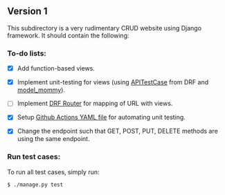 ## Version 1

This subdirectory is a very rudimentary CRUD website using Django framework. It should contain the following:

### To-do lists:

* [X] Add function-based views.

* [X] Implement unit-testing for views (using [APITestCase](https://www.django-rest-framework.org/api-guide/testing/#api-test-cases) from DRF and [model_mommy](https://model-mommy.readthedocs.io/en/latest/basic_usage.html)).

* [ ] Implement [DRF Router](https://www.django-rest-framework.org/api-guide/routers/) for mapping of URL with views.

* [X] Setup [Github Actions YAML file](../.github/workflows/github-actions-ci.yml) for automating unit testing.

* [X] Change the endpoint such that GET, POST, PUT, DELETE methods are using the same endpoint.


### Run test cases:
To run all test cases, simply run:
```
$ ./manage.py test
```
